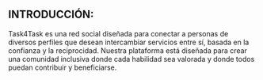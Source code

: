 ## INTRODUCCIÓN:

Task4Task es una red social diseñada para conectar a personas de diversos perfiles que desean intercambiar servicios entre sí, basada en la confianza y la reciprocidad. Nuestra plataforma está diseñada para crear una comunidad inclusiva donde cada habilidad sea valorada y donde todos puedan contribuir y beneficiarse.
